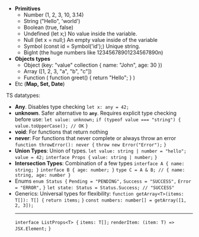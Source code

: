 - **Primitives**
  - Number (1, 2, 3, 10, 3.14)
  - String ("Hello", 'world')
  - Boolean (true, false)
  - Undefined (let x;) No value inside the variable.
  - Null (let x = null;) An empty value inside of the variable
  - Symbol (const id = Symbol('id');) Unique string.
  - BigInt (the huge numbers like 12345678901234567890n)
- **Objects types**
  - Object (key: "value" collection { name: "John", age: 30 })
  - Array ([1, 2, 3, "a", "b", "c"])
  - Function ( function greet() { return "Hello"; } )
- Etc (**Map, Set, Date**)

TS datatypes:
- **Any**. Disables type checking `let x: any = 42;`
- **unknown**. Safer alternative to **`any`**. Requires explicit type checking before use:
	`let value: unknown;`
	`if (typeof value === "string") {`
	  `value.toUpperCase(); // OK`
	`}`
- **void**: For functions that return nothing
- **never**: For functions that never complete or always throw an error
	`function throwError(): never {`
	  `throw new Error("Error");`
	`}`
- **Union Types**: Union of types. `let value: string | number = "hello"; value = 42;`
	`interface Props {`
	  `value: string | number;`
	`}`
- **Intersection Types**: Combination of a few types
	`interface A { name: string; }`
	`interface B { age: number; }`
	`type C = A & B; // { name: string, age: number }`
- Enums
	`enum Status {`
	  `Pending = "PENDING",`
	  `Success = "SUCCESS",`
	  `Error = "ERROR",`
	`}`
	`let state: Status = Status.Success; // "SUCCESS"`
- Generics: Universal types for flexibility:
	`function getArray<T>(items: T[]): T[] {`
	  `return items;`
	`}`
	`const numbers: number[] = getArray([1, 2, 3]);`
	***
	`interface ListProps<T> {`
	  `items: T[];`
	  `renderItem: (item: T) => JSX.Element;`
	`}`


